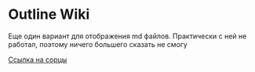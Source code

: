 # Outline Wiki

Еще один вариант для отображения md файлов. Практически с ней не работал, поэтому ничего большего сказать не смогу

[Ссылка на сорцы](https://www.getoutline.com/)
